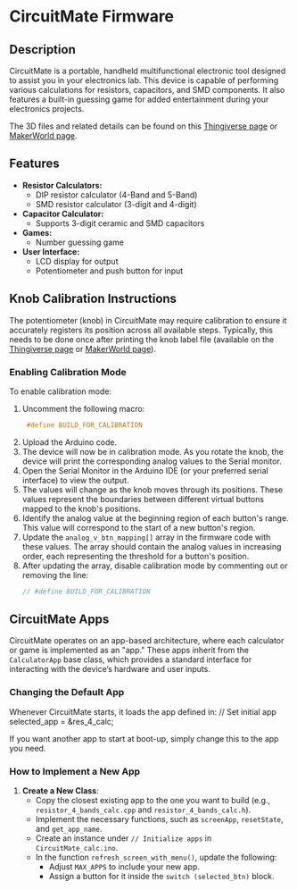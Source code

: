 
# CircuitMate Firmware

## Description

CircuitMate is a portable, handheld multifunctional electronic tool designed to assist you in your electronics lab. This device is capable of performing various calculations for resistors, capacitors, and SMD components. It also features a built-in guessing game for added entertainment during your electronics projects.

The 3D files and related details can be found on this [Thingiverse page](https://www.thingiverse.com/thing:6741874) or [MakerWorld page](https://makerworld.com/en/models/626895).

## Features

- **Resistor Calculators:**
  - DIP resistor calculator (4-Band and 5-Band)
  - SMD resistor calculator (3-digit and 4-digit)
- **Capacitor Calculator:**
  - Supports 3-digit ceramic and SMD capacitors
- **Games:**
  - Number guessing game
- **User Interface:**
  - LCD display for output
  - Potentiometer and push button for input

## Knob Calibration Instructions

The potentiometer (knob) in CircuitMate may require calibration to ensure it accurately registers its position across all available steps. Typically, this needs to be done once after printing the knob label file (available on the [Thingiverse page](https://www.thingiverse.com/thing:6741874) or [MakerWorld page](https://makerworld.com/en/models/626895)).

### Enabling Calibration Mode

To enable calibration mode:

1. Uncomment the following macro:
   ```cpp
    #define BUILD_FOR_CALIBRATION
   ```
2. Upload the Arduino code.
3. The device will now be in calibration mode. As you rotate the knob, the device will print the corresponding analog values to the Serial monitor.
4. Open the Serial Monitor in the Arduino IDE (or your preferred serial interface) to view the output.
5. The values will change as the knob moves through its positions. These values represent the boundaries between different virtual buttons mapped to the knob's positions.
6. Identify the analog value at the beginning region of each button's range. This value will correspond to the start of a new button's region.
7. Update the `analog_v_btn_mapping[]` array in the firmware code with these values. The array should contain the analog values in increasing order, each representing the threshold for a button's position.
8. After updating the array, disable calibration mode by commenting out or removing the line:
   ```cpp
   // #define BUILD_FOR_CALIBRATION
   ```
## CircuitMate Apps

CircuitMate operates on an app-based architecture, where each calculator or game is implemented as an "app." These apps inherit from the `CalculatorApp` base class, which provides a standard interface for interacting with the device’s hardware and user inputs.

### Changing the Default App

Whenever CircuitMate starts, it loads the app defined in:
// Set initial app
selected_app = &res_4_calc;

If you want another app to start at boot-up, simply change this to the app you need.

### How to Implement a New App

1. **Create a New Class**: 
   - Copy the closest existing app to the one you want to build (e.g., `resistor_4_bands_calc.cpp` and `resistor_4_bands_calc.h`).
   - Implement the necessary functions, such as `screenApp`, `resetState`, and `get_app_name`.
   - Create an instance under `// Initialize apps` in `CircuitMate_calc.ino`.
   - In the function `refresh_screen_with_menu()`, update the following:
     - Adjust `MAX_APPS` to include your new app.
     - Assign a button for it inside the `switch (selected_btn)` block.
